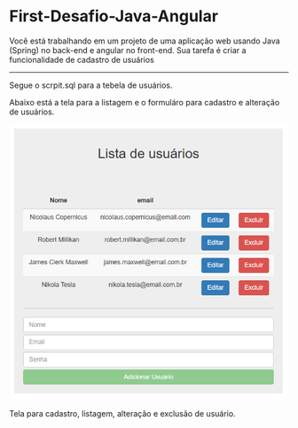 # First-Desafio-Java-Angular
Você está trabalhando em um projeto de uma aplicação web usando Java (Spring) no back-end e angular no front-end. Sua tarefa é criar a funcionalidade de cadastro de usuários

<hr>

Segue o scrpit.sql para a tebela de usuários.

Abaixo está a tela para a listagem e o formuláro para cadastro e alteração de usuários.

![img.png](img.png)


Tela para cadastro, listagem, alteração e exclusão de usuário.

